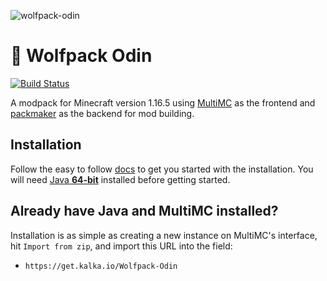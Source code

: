 
![wolfpack-odin](https://i.imgur.com/baYQHuu.png)

# 🐺 Wolfpack Odin
[![Build Status](https://ci.kalka.io/api/badges/Wolfpack/Odin/status.svg)](https://ci.kalka.io/Wolfpack/Odin)

A modpack for Minecraft version 1.16.5 using [MultiMC](https://multimc.org/) as the frontend and [packmaker](https://gitlab.com/routhio/minecraft/tools/packmaker) as the backend for mod building.

## Installation
Follow the easy to follow [docs](https://docs.kalka.io/docs/wolfpack/wolfpack-odin/intro) to get you started with the installation. You will need [Java **64-bit**](https://java.com) installed before getting started.

## Already have Java and MultiMC installed?
Installation is as simple as creating a new instance on MultiMC's interface, hit `Import from zip`, and import this URL into the field:
 - `https://get.kalka.io/Wolfpack-Odin`


